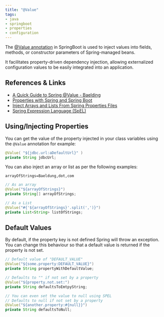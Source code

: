 ```yaml
---
title: "@Value"
tags:
- java
- springboot
- properties
- configuration
---
```


The [@Value annotation](https://docs.spring.io/spring-framework/reference/core/beans/annotation-config/value-annotations.html) 
in SpringBoot is used to inject values into fields, methods, or constructor parameters of Spring-managed beans. 
<!--more-->
It facilitates property-driven dependency injection, allowing externalized configuration values to be easily integrated into an application.

## References & Links

* [A Quick Guide to Spring @Value - Baelding](https://www.baeldung.com/spring-value-annotation)
* [Properties with Spring and Spring Boot](https://www.baeldung.com/properties-with-spring)
* [Inject Arrays and Lists From Spring Properties Files](https://www.baeldung.com/spring-inject-arrays-lists)
* [Spring Expression Language (SpEL)](https://docs.spring.io/spring-framework/reference/core/expressions.html)

## Using/Injecting Properties

You can get the value of the property injected in your class variables using the `@Value` annotation for example:

```java
@Value( "${jdbc.url:aDefaultUrl}" )
private String jdbcUrl;
```

You can also inject an array or list as per the following examples:

```properties
arrayOfStrings=Baeldung,dot,com
```

```java
// As an array
@Value("${arrayOfStrings}")
private String[] arrayOfStrings;

// As a List
@Value("#{'${arrayOfStrings}'.split(',')}")
private List<String> listOfStrings;
```

## Default Values

By default, if the property key is not defined Spring will throw an exception. You can change this behaviour so that a
default value is returned if the property is not set.

```java
// Default value of "DEFAULT_VALUE"
@Value("${some.property:DEFAULT_VALUE}")
private String propertyWithDefaultValue;

// Defaults to "" if not set by a property
@Value("${property.not.set:")
private String defaultsToEmtpyString;

// You can even set the value to null using SPEL
// Defaults to null if not set by a property
@Value("${another.property:#{null}}")
private String defaultsToNull;
```


